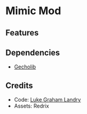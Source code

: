 # Mimic Mod 

## Features 

## Dependencies 
- [Gecholib](https://www.curseforge.com/minecraft/mc-mods/geckolib/files/3261545)

## Credits 
- Code: [Luke Graham Landry](https://github.com/LukeGrahamLandry)
- Assets: Redrix
